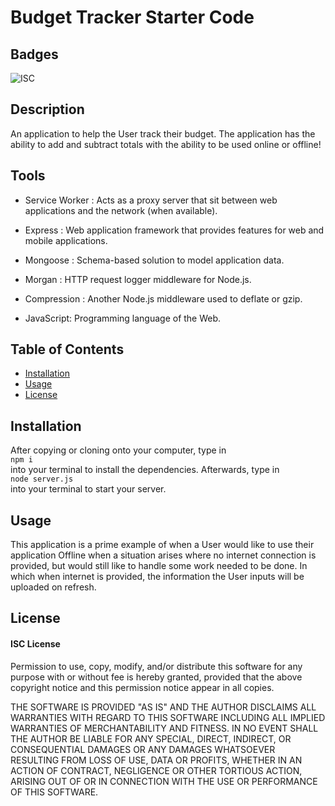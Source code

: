 # Budget Tracker Starter Code

## Badges

![ISC](https://img.shields.io/badge/license-ISC-success)

## Description

An application to help the User track their budget. The application has the ability to add and subtract totals with the ability to be used online or offline!

## Tools

- Service Worker : Acts as a proxy server that sit between web applications and the network (when available).

- Express : Web application framework that provides features for web and mobile applications.

- Mongoose : Schema-based solution to model application data.

- Morgan : HTTP request logger middleware for Node.js.

- Compression : Another Node.js middleware used to deflate or gzip.

- JavaScript: Programming language of the Web.

## Table of Contents

- [Installation](#installation)
- [Usage](#usage)
- [License](#license)

## Installation

After copying or cloning onto your computer, type in<br>
`npm i` <br>
into your terminal to install the dependencies.
Afterwards, type in<br>
`node server.js` <br>
into your terminal to start your server.

## Usage

This application is a prime example of when a User would like to use their application Offline when a situation arises where no internet connection is provided, but would still like to handle some work needed to be done. In which when internet is provided, the information the User inputs will be uploaded on refresh.

## License

#### ISC License


Permission to use, copy, modify, and/or distribute this software for any purpose with or without fee is hereby granted, provided that the above copyright notice and this permission notice appear in all copies.

THE SOFTWARE IS PROVIDED "AS IS" AND THE AUTHOR DISCLAIMS ALL WARRANTIES WITH REGARD TO THIS SOFTWARE INCLUDING ALL IMPLIED WARRANTIES OF MERCHANTABILITY AND FITNESS. IN NO EVENT SHALL THE AUTHOR BE LIABLE FOR ANY SPECIAL, DIRECT, INDIRECT, OR CONSEQUENTIAL DAMAGES OR ANY DAMAGES WHATSOEVER RESULTING FROM LOSS OF USE, DATA OR PROFITS, WHETHER IN AN ACTION OF CONTRACT, NEGLIGENCE OR OTHER TORTIOUS ACTION, ARISING OUT OF OR IN CONNECTION WITH THE USE OR PERFORMANCE OF THIS SOFTWARE.
